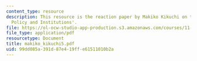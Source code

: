 ```yaml
---
content_type: resource
description: This resource is the reaction paper by Makiko Kikuchi on the topic 'Disaster
  Policy and Institutions'.
file: https://ol-ocw-studio-app-production.s3.amazonaws.com/courses/11-941-disaster-vulnerability-and-resilience-spring-2005/99dd085a391d87e419ffe61511010b2a_makiko_kikuchi5.pdf
file_type: application/pdf
resourcetype: Document
title: makiko_kikuchi5.pdf
uid: 99dd085a-391d-87e4-19ff-e61511010b2a
---
```

